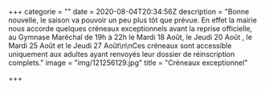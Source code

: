 +++
categorie = ""
date = 2020-08-04T20:34:56Z
description = "Bonne nouvelle, le saison va pouvoir un peu plus tôt que prévue. En effet la mairie nous accorde quelques créneaux exceptionnels avant la reprise officielle, au Gymnase Maréchal de 19h à 22h le Mardi 18 Août,  le Jeudi 20 Août , le Mardi 25 Août et  le Jeudi 27 Août\n\nCes créneaux sont accessible uniquement aux adultes ayant renvoyés leur dossier de réinscription complets."
image = "img/121256129.jpg"
title = "Créneaux exceptionnel"

+++
